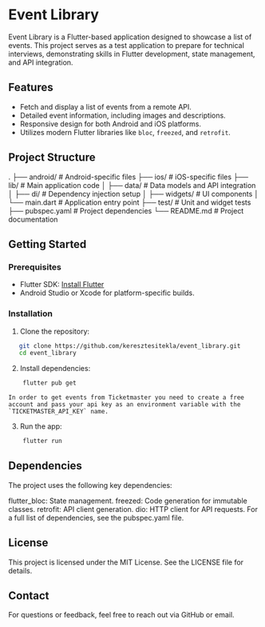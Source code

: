 # Event Library

Event Library is a Flutter-based application designed to showcase a list of events. This project serves as a test application to prepare for technical interviews, demonstrating skills in Flutter development, state management, and API integration.

## Features

- Fetch and display a list of events from a remote API.
- Detailed event information, including images and descriptions.
- Responsive design for both Android and iOS platforms.
- Utilizes modern Flutter libraries like `bloc`, `freezed`, and `retrofit`.

## Project Structure

. ├── android/ # Android-specific files ├── ios/ # iOS-specific files ├── lib/ # Main application code │ ├── data/ # Data models and API integration │ ├── di/ # Dependency injection setup │ ├── widgets/ # UI components │ └── main.dart # Application entry point ├── test/ # Unit and widget tests ├── pubspec.yaml # Project dependencies └── README.md # Project documentation


## Getting Started

### Prerequisites

- Flutter SDK: [Install Flutter](https://flutter.dev/docs/get-started/install)
- Android Studio or Xcode for platform-specific builds.

### Installation

1. Clone the repository:
```bash
   git clone https://github.com/keresztesitekla/event_library.git
   cd event_library
```

2. Install dependencies:
```bash
    flutter pub get
```
    In order to get events from Ticketmaster you need to create a free account and pass your api key as an environment variable with the `TICKETMASTER_API_KEY` name.

3. Run the app:
```bash
    flutter run
```

## Dependencies
The project uses the following key dependencies:

flutter_bloc: State management.
freezed: Code generation for immutable classes.
retrofit: API client generation.
dio: HTTP client for API requests.
For a full list of dependencies, see the pubspec.yaml file.

## License
This project is licensed under the MIT License. See the LICENSE file for details.

## Contact
For questions or feedback, feel free to reach out via GitHub or email.